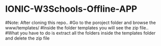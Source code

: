# IONIC-W3Schools-Offline-APP

#Note: After cloning this repo..
#Go to the poroject folder and browse the www/templates/
#Inside the folder templates you  will see the zip file..
#What you have to do is extract all the folders inside the templates folder and delete the zip file

